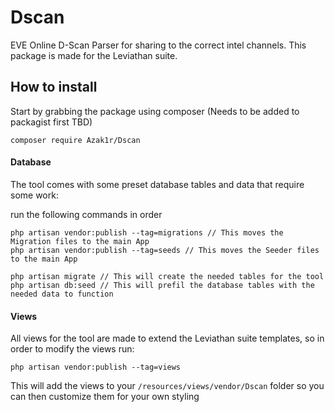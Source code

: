 # Dscan
EVE Online D-Scan Parser for sharing to the correct intel channels. This package is made for the Leviathan suite.

## How to install

Start by grabbing the package using composer (Needs to be added to packagist first TBD)
```
composer require Azak1r/Dscan
```


#### Database
The tool comes with some preset database tables and data that require some work:


run the following commands in order
```
php artisan vendor:publish --tag=migrations // This moves the Migration files to the main App
php artisan vendor:publish --tag=seeds // This moves the Seeder files to the main App

php artisan migrate // This will create the needed tables for the tool
php artisan db:seed // This will prefil the database tables with the needed data to function
```


#### Views
All views for the tool are made to extend the Leviathan suite templates, so in order to modify the views run:
```
php artisan vendor:publish --tag=views
```
This will add the views to your ```/resources/views/vendor/Dscan``` folder so you can then customize them for your own styling


